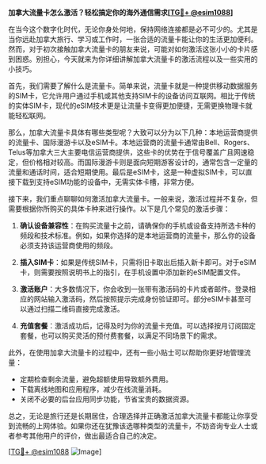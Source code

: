 **加拿大流量卡怎么激活？轻松搞定你的海外通信需求[[TG💪+ @esim1088](https://t.me/s/esim1088)]**

在当今这个数字化时代，无论你身处何地，保持网络连接都是必不可少的。尤其是当你远赴加拿大旅行、学习或工作时，一张合适的流量卡能让你的生活更加便利。然而，对于初次接触加拿大流量卡的朋友来说，可能对如何激活这张小小的卡片感到困惑。别担心，今天就来为你详细讲解加拿大流量卡的激活流程以及一些实用的小技巧。

首先，我们需要了解什么是流量卡。简单来说，流量卡就是一种提供移动数据服务的SIM卡，它允许用户通过手机或其他支持SIM卡的设备访问互联网。相比于传统的实体SIM卡，现代的eSIM技术更是让流量卡变得更加便捷，无需更换物理卡就能轻松联网。

那么，加拿大流量卡具体有哪些类型呢？大致可以分为以下几种：本地运营商提供的流量卡、国际漫游卡以及eSIM卡。本地运营商的流量卡通常由Bell、Rogers、Telus等加拿大三大主要电信运营商提供，这些卡的优势在于信号覆盖广且网速稳定，但价格相对较高。而国际漫游卡则是面向短期游客设计的，通常包含一定量的流量和通话时间，适合短期使用。最后是eSIM卡，这是一种虚拟SIM卡，可以直接下载到支持eSIM功能的设备中，无需实体卡槽，非常方便。

接下来，我们重点聊聊如何激活加拿大流量卡。一般来说，激活过程并不复杂，但需要根据你所购买的具体卡种来进行操作。以下是几个常见的激活步骤：

1. **确认设备兼容性**：在购买流量卡之前，请确保你的手机或设备支持所选卡种的频段和技术标准。例如，如果你选择的是本地运营商的流量卡，那么你的设备必须支持该运营商使用的频段。

2. **插入SIM卡**：如果是传统SIM卡，只需将旧卡取出后插入新卡即可。对于eSIM卡，则需要按照说明书上的指引，在手机设置中添加新的eSIM配置文件。

3. **激活账户**：大多数情况下，你会收到一张带有激活码的卡片或者邮件。登录相应的网站输入激活码，然后按照提示完成身份验证即可。部分eSIM卡甚至可以通过扫描二维码直接完成激活。

4. **充值套餐**：激活成功后，记得及时为你的流量卡充值。可以选择按月订阅固定套餐，也可以购买灵活的预付费套餐，以满足不同场景下的需求。

此外，在使用加拿大流量卡的过程中，还有一些小贴士可以帮助你更好地管理流量：

- 定期检查剩余流量，避免超额使用导致额外费用。
- 下载离线地图和应用程序，减少在线流量消耗。
- 关闭不必要的后台应用同步功能，节省宝贵的数据资源。

总之，无论是旅行还是长期居住，合理选择并正确激活加拿大流量卡都能让你享受到流畅的上网体验。如果你还在犹豫该选哪种类型的流量卡，不妨咨询专业人士或者参考其他用户的评价，做出最适合自己的决定。

[[TG💪+ @esim1088](https://t.me/s/esim1088) ![Image](https://i.postimg.cc/4NQfJmqS/Snipaste-2025-05-13-00-14-12.png)]